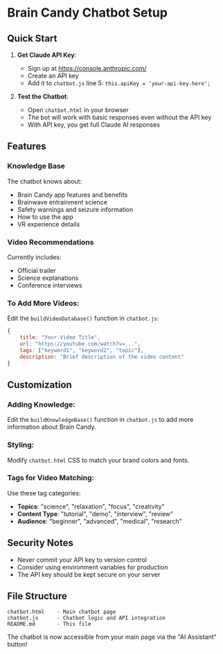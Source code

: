 # Brain Candy Chatbot Setup

## Quick Start

1. **Get Claude API Key**: 
   - Sign up at https://console.anthropic.com/
   - Create an API key
   - Add it to `chatbot.js` line 5: `this.apiKey = 'your-api-key-here';`

2. **Test the Chatbot**:
   - Open `chatbot.html` in your browser
   - The bot will work with basic responses even without the API key
   - With API key, you get full Claude AI responses

## Features

### Knowledge Base
The chatbot knows about:
- Brain Candy app features and benefits
- Brainwave entrainment science
- Safety warnings and seizure information
- How to use the app
- VR experience details

### Video Recommendations
Currently includes:
- Official trailer
- Science explanations
- Conference interviews

### To Add More Videos:
Edit the `buildVideoDatabase()` function in `chatbot.js`:

```javascript
{
    title: "Your Video Title",
    url: "https://youtube.com/watch?v=...",
    tags: ["keyword1", "keyword2", "topic"],
    description: "Brief description of the video content"
}
```

## Customization

### Adding Knowledge:
Edit the `buildKnowledgeBase()` function in `chatbot.js` to add more information about Brain Candy.

### Styling:
Modify `chatbot.html` CSS to match your brand colors and fonts.

### Tags for Video Matching:
Use these tag categories:
- **Topics**: "science", "relaxation", "focus", "creativity"
- **Content Type**: "tutorial", "demo", "interview", "review"
- **Audience**: "beginner", "advanced", "medical", "research"

## Security Notes

- Never commit your API key to version control
- Consider using environment variables for production
- The API key should be kept secure on your server

## File Structure
```
chatbot.html    - Main chatbot page
chatbot.js      - Chatbot logic and API integration
README.md       - This file
```

The chatbot is now accessible from your main page via the "AI Assistant" button!
